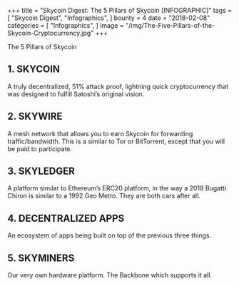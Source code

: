 +++
title = "Skycoin Digest: The 5 Pillars of Skycoin [INFOGRAPHIC]"
tags = [
    "Skycoin Digest",
    "Infographics",
]
bounty = 4
date = "2018-02-08"
categories = [
    "Infographics",
]
image = "/img/The-Five-Pillars-of-the-Skycoin-Cryptocurrency.jpg"
+++


The 5 Pillars of Skycoin

## __1. SKYCOIN__

A truly decentralized, 51% attack proof, lightning quick cryptocurrency that was designed to fulfill Satoshi’s original vision.

## __2. SKYWIRE__

A mesh network that allows you to earn Skycoin for forwarding traffic/bandwidth. This is a similar to Tor or BitTorrent, except that you will be paid to participate.

## __3. SKYLEDGER__

A platform similar to Ethereum’s ERC20 platform, in the way a 2018 Bugatti Chiron is similar to a 1992 Geo Metro. They are both cars after all.

## __4. DECENTRALIZED APPS__

An ecosystem of apps being built on top of the previous three things.

## __5. SKYMINERS__
Our very own hardware platform. The Backbone which supports it all.